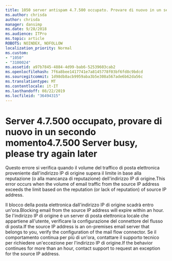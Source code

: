 ```yaml
---
title: 1050 server antispam 4.7.500 occupato. Provare di nuovo in un secondo momento da [XXX.XXX.XXX.XXX]
ms.author: chrisda
author: chrisda
manager: dansimp
ms.date: 9/28/2018
ms.audience: ITPro
ms.topic: article
ROBOTS: NOINDEX, NOFOLLOW
localization_priority: Normal
ms.custom:
- "1050"
- "3100024"
ms.assetid: a97b7845-4884-4d99-bab6-52539603cab2
ms.openlocfilehash: 7f6a8bee1417741e7a8145778f03bf6fd8c9bdcd
ms.sourcegitcommit: 1d98db8acb9959aba3b5e308a567ade6b62da56c
ms.translationtype: MT
ms.contentlocale: it-IT
ms.lasthandoff: 08/22/2019
ms.locfileid: "36494315"
---
```

# <a name="47500-server-busy-please-try-again-later"></a><span data-ttu-id="a289c-103">Server 4.7.500 occupato, provare di nuovo in un secondo momento</span><span class="sxs-lookup"><span data-stu-id="a289c-103">4.7.500 Server busy, please try again later</span></span>

<span data-ttu-id="a289c-104">Questo errore si verifica quando il volume del traffico di posta elettronica proveniente dall'indirizzo IP di origine supera il limite in base alla reputazione (o alla mancanza di reputazione) dell'indirizzo IP di origine.</span><span class="sxs-lookup"><span data-stu-id="a289c-104">This error occurs when the volume of email traffic from the source IP address exceeds the limit based on the reputation (or lack of reputation) of source IP address.</span></span>

<span data-ttu-id="a289c-105">Il blocco della posta elettronica dall'indirizzo IP di origine scadrà entro un'ora.</span><span class="sxs-lookup"><span data-stu-id="a289c-105">Blocking email from the source IP address will expire within an hour.</span></span> <span data-ttu-id="a289c-106">Se l'indirizzo IP di origine è un server di posta elettronica locale che appartiene all'utente, verificare la configurazione del connettore del flusso di posta.</span><span class="sxs-lookup"><span data-stu-id="a289c-106">If the source IP address is an on-premises email server that belongs to you, verify the configuration of the mail flow connector.</span></span> <span data-ttu-id="a289c-107">Se il comportamento continua per più di un'ora, contattare il supporto tecnico per richiedere un'eccezione per l'indirizzo IP di origine.</span><span class="sxs-lookup"><span data-stu-id="a289c-107">If the behavior continues for more than an hour, contact support to request an exception for the source IP address.</span></span>
